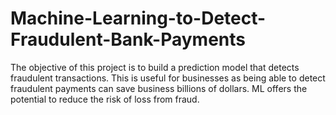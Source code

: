 # Machine-Learning-to-Detect-Fraudulent-Bank-Payments
The objective of this project is to build a prediction model that detects fraudulent transactions.  This is useful for businesses as being able to detect fraudulent payments can save business billions of dollars. ML offers the potential to reduce the risk of loss from fraud. 
